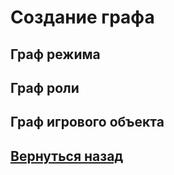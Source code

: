 
# Создание графа

## Граф режима

## Граф роли

## Граф игрового объекта

## [Вернуться назад](README.md)